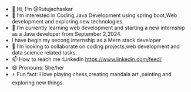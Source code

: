 - 👋 Hi, I’m @Rutujachaskar
- 👀 I’m interested in Coding,Java Development using spring boot,Web development and exploring new technologies.
- 🌱 I’m currently learning web development and starting a new internship as a Java developer from September 2,2024.
- I have begin my secong internship as a Mern stack developer
- 💞️ I’m looking to collaborate on coding projects,web development and data science related tasks.
- 📫 How to reach me :LinkedIn https://www.linkedin.com/feed/
- 😄 Pronouns: She/her
- ⚡ Fun fact: I love playing chess,creating mandala art ,painting and exploring new things.

<!---
Rutujachaskar/Rutujachaskar is a ✨ special ✨ repository because its `README.md` (this file) appears on your GitHub profile.
You can click the Preview link to take a look at your changes.
--->
